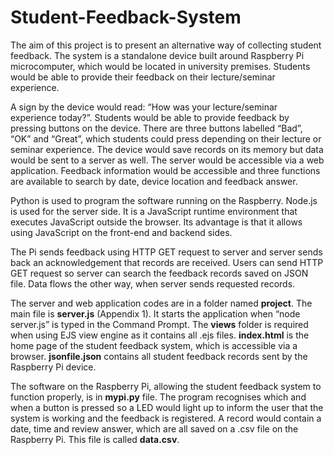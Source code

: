 # Student-Feedback-System

The aim of this project is to present an alternative way of collecting student feedback. The system is a standalone device built around Raspberry Pi microcomputer, which would be located in university premises. Students would be able to provide their feedback on their lecture/seminar experience. 

A sign by the device would read: “How was your lecture/seminar experience today?”. Students would be able to provide feedback by pressing buttons on the device. There are three buttons labelled “Bad”, “OK” and “Great”, which students could press depending on their lecture or seminar experience. The device would save records on its memory but data would be sent to a server as well. The server would be accessible via a web application. Feedback information would be accessible and three functions are available to search by date, device location and feedback answer.

Python is used to program the software running on the Raspberry. Node.js is used for the server side. It is a JavaScript runtime environment that executes JavaScript outside the browser. Its advantage is that it allows using JavaScript on the front-end and backend sides.

The Pi sends feedback using HTTP GET request to server and server sends back an acknowledgement that records are received. Users can send HTTP GET request so server can search the feedback records saved on JSON file. Data flows the other way, when server sends requested records.  

The server and web application codes are in a folder named **project**. The main file is **server.js** (Appendix 1). It starts the application when “node server.js” is typed in the Command Prompt. The **views** folder is required when using EJS view engine as it contains all .ejs files. **index.html** is the home page of the student feedback system, which is accessible via a browser. **jsonfile.json** contains all student feedback records sent by the Raspberry Pi device.

The software on the Raspberry Pi, allowing the student feedback system to function properly, is in **mypi.py** file. The program recognises which and when a button is pressed so a LED would light up to inform the user that the system is working and the feedback is registered. A record would contain a date, time and review answer, which are all saved on a .csv file on the Raspberry Pi. This file is called **data.csv**.  
